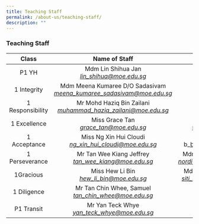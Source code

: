 ```yaml
---
title: Teaching Staff
permalink: /about-us/teaching-staff/
description: ""
---
```

### Teaching Staff

| Class 	| Name of Staff<br> 	| Name of Staff 	|
|:---:	|:---:	|:---:	|
|  P1 YH 	| Mdm Lin Shihua Jan<br>_[lin\_shihua@moe.edu.sg](mailto:lin_shihua@moe.edu.sg)_ 	|  	|
|  1 Integrity 	| Mdm Meena Kumaree D/O Sadasivam<br>_[meena\_kumaree\_sadasivam@moe.edu.sg](mailto:meena_kumaree_sadasivam@moe.edu.sg)_ 	|  Miss  Lin Meiling<br>_[lin\_meiling@moe.edu.sg](mailto:lin_meiling@moe.edu.sg)_|
| 1 Responsibility 	| Mr Mohd Haziq Bin Zailani<br>_[muhammad\_haziq\_zailani@moe.edu.sg](mailto:muhammad_haziq_zailani@moe.edu.sg)_ 	| Mdm He Jingwen<br>_[he\_jingwen@moe.edu.sg](mailto:he_jingwen@moe.edu.sg)_ 	|
|  1 Excellence 	|   Miss Grace Tan<br>_[grace\_tan@moe.edu.sg](mailto:grace_tan@moe.edu.sg)_  	| Mdm Suriatie Bte Abdul Samat <br>[suriatie\_abdul\_samat@moe.edu.sg](mailto:suriatie_abdul_samat@moe.edu.sg) 	|
|  1 Acceptance 	| Miss Ng Xin Hui Cloudi<br>_[ng\_xin\_hui\_cloudi@moe.edu.sg](mailto:ng_xin_hui_cloudi@moe.edu.sg)_   	|  Mr Bambang Edy Sugianto B M B <br>b_[bambang\_edy\_sugianto@moe.edu.sg](mailto:bambang_edy_sugianto@moe.edu.sg)_ 	|
|  1 Perseverance 	| Mr Tan Wee Kiang Jeffrey<br>_[tan\_wee\_kiang@moe.edu.sg](mailto:tan_wee_kiang@moe.edu.sg)_ 	| Mdm Nordiyanah Binte Mohamed Hassan<br>_[nordiyanah\_mohamed\_hassan@moe.edu.sg](mailto:nordiyanah_mohamed_hassan@moe.edu.sg)_ 	|
|  1Gracious 	| Miss Hew Li Bin<br>_[hew\_li\_bin@moe.edu.sg](mailto:hew_li_bin@moe.edu.sg)_ 	| Mdm Siti Noraidah Bte Mohd Salleh (LM)<br>_[siti\_noraidah\_mohamed\_sall@moe.edu.sg](mailto:siti_noraidah_mohamed_sall@moe.edu.sg)_ 	|
|  1 Diligence 	| Mr Tan Chin Whee, Samuel<br>_[tan\_chin\_whee@moe.edu.sg](mailto:tan_chin_whee@moe.edu.sg)_   	| Mdm Mary Ang (FAJT)<br>_[ang\_mary@moe.edu.sg](mailto:ang_mary@moe.edu.sg)_ 	|
|  P1 Transit 	|  Mr Yan Teck Whye<br>_[yan\_teck\_whye@moe.edu.sg](mailto:yan_teck_whye@moe.edu.sg)_ 	|  	|